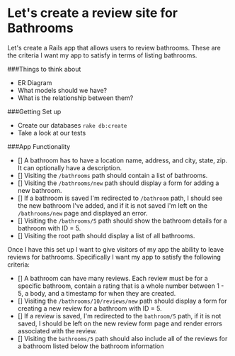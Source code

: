 # Let's create a review site for Bathrooms

Let's create a Rails app that allows users to review bathrooms. These are the criteria I want my app to satisfy in terms of listing bathrooms.

###Things to think about
- ER Diagram
- What models should we have?
- What is the relationship between them?

###Getting Set up
- Create our databases `rake db:create`
- Take a look at our tests

###App Functionality
- [] A bathroom has to have a location name, address, and city, state, zip. It can optionally have a description.
- [] Visiting the `/bathrooms` path should contain a list of bathrooms.
- [] Visiting the `/bathrooms/new` path should display a form for adding a new bathroom.
- [] If a bathroom is saved I'm redirected to `/bathroom` path, I should see the new bathroom I've added, and if it is not saved I'm left on the `/bathrooms/new` page and displayed an error.
- [] Visiting the `/bathrooms/5` path should show the bathroom details for a bathroom with ID = 5.
- [] Visiting the root path should display a list of all bathrooms.

Once I have this set up I want to give visitors of my app the ability to leave reviews for bathrooms. Specifically I want my app to satisfy the following criteria:

- [] A bathroom can have many reviews. Each review must be for a specific bathroom, contain a rating that is a whole number between 1 - 5, a body, and a timestamp for when they are created.  
- [] Visiting the `/bathrooms/10/reviews/new` path should display a form for creating a new review for a bathroom with ID =  5.
- [] If a review is saved, I'm redirected to the `bathroom/5` path, if it is not saved, I should be left on the new review form page and render errors associated with the review.  
- [] Visiting the `bathrooms/5` path should also include all of the reviews for a bathroom listed below the bathroom information

